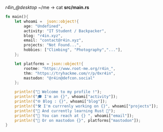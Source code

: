 <span color='#a61f0a'>*r4in_*</span><span color='#04cc2f'>*@*</span><span color='#0a55a6'>*desktop*</span> ~/me → <span color='#0a74c4'>cat</span> <span color='#0ac464'>**src/main.rs**</span>
```rust
fn main(){
    let whoami =  json::object!{
        age: "Undefined",
        activity: "IT Student / Backpacker",
        blog: "r4in.xyz",
        email: "contact@r4in.xyz",
        projects: "Not Found...",
        hobbies: ["Climbing", "Photography","..."],
    };

    let platforms = json::object!{
        rootme: "https://www.root-me.org/r4in_",
        thm: "https://tryhackme.com/r/p/0xr4in",
        mastodon: "@r4in@defcon.social"
    };

    println!("👋 Welcome to my profile !");
    println!("🎓 I'm an {}", whoami["activity"]);
    println!("🌐 Blog : {}", whoami["blog"]);
    println!("🛠️ I'm currrenly working on {}", whoami["projects"]);
    println!("📝 And currently learning Rust 🦀");
    println!("📩 You can reach at {} ", whoami["email"]);
    println!("🐘 Or on mastodon {}", platforms["mastodon"]);
} 

```

